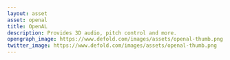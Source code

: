 ```yaml
---
layout: asset
asset: openal
title: OpenAL
description: Provides 3D audio, pitch control and more.
opengraph_image: https://www.defold.com/images/assets/openal-thumb.png
twitter_image: https://www.defold.com/images/assets/openal-thumb.png
---
```

